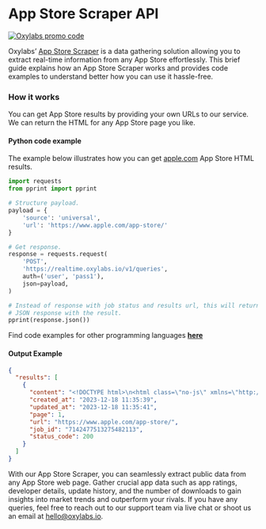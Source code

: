 # App Store Scraper API

[![Oxylabs promo code](https://user-images.githubusercontent.com/129506779/250792357-8289e25e-9c36-4dc0-a5e2-2706db797bb5.png)](https://oxylabs.go2cloud.org/aff_c?offer_id=7&aff_id=877&url_id=112)

Oxylabs’ [App Store Scraper](https://oxylabs.io/products/scraper-api/web/app-store-scraper?utm_source=github&utm_medium=repositories&utm_campaign=product) is a data gathering solution allowing you to extract real-time information from any App Store effortlessly. This brief guide explains how an App Store Scraper works and provides code examples to understand better how you can use it hassle-free.

### How it works

You can get App Store results by providing your own URLs to our service. We can return the HTML for any App Store page you like.

#### Python code example

The example below illustrates how you can get [apple.com](https://www.apple.com/app-store/) App Store HTML results.

```python
import requests
from pprint import pprint

# Structure payload.
payload = {
    'source': 'universal',
    'url': 'https://www.apple.com/app-store/'
}

# Get response.
response = requests.request(
    'POST',
    'https://realtime.oxylabs.io/v1/queries',
    auth=('user', 'pass1'),
    json=payload,
)

# Instead of response with job status and results url, this will return the
# JSON response with the result.
pprint(response.json())
```
Find code examples for other programming languages [**here**](https://github.com/oxylabs/app-store-scraper/tree/main/code%20examples)

#### Output Example
```json
{
  "results": [
    {
      "content": "<!DOCTYPE html>\n<html class=\"no-js\" xmlns=\"http://www.w3.org/1999/xhtml\" xml:lang=\"en-US\" lang=\"en-U ... </html>",
      "created_at": "2023-12-18 11:35:39",
      "updated_at": "2023-12-18 11:35:41",
      "page": 1,
      "url": "https://www.apple.com/app-store/",
      "job_id": "7142477513275482113",
      "status_code": 200
    }
  ]
}
```
With our App Store Scraper, you can seamlessly extract public data from any App Store web page. Gather crucial app data such as app ratings, developer details, update history, and the number of downloads to gain insights into market trends and outperform your rivals. If you have any queries, feel free to reach out to our support team via live chat or shoot us an email at hello@oxylabs.io.
